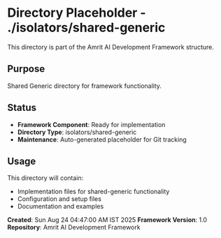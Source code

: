 # Directory Placeholder - ./isolators/shared-generic

This directory is part of the Amrit AI Development Framework structure.

## Purpose
Shared Generic directory for framework functionality.

## Status
- **Framework Component**: Ready for implementation
- **Directory Type**: isolators/shared-generic
- **Maintenance**: Auto-generated placeholder for Git tracking

## Usage
This directory will contain:
- Implementation files for shared-generic functionality
- Configuration and setup files
- Documentation and examples

**Created**: Sun Aug 24 04:47:00 AM IST 2025
**Framework Version**: 1.0
**Repository**: Amrit AI Development Framework

